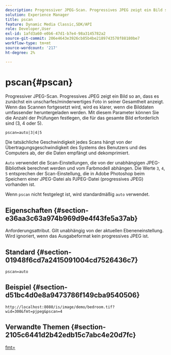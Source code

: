 ```yaml
---
description: Progressiver JPEG-Scan. Progressives JPEG zeigt ein Bild so an, dass es zunächst ein unscharfes/minderwertiges Foto in seiner Gesamtheit anzeigt. Wenn das Scannen fortgesetzt wird, wird es klarer, wenn die Bilddaten umfassender heruntergeladen werden. Mit diesem Parameter können Sie die Anzahl der Prüfungen festlegen, die für das gesamte Bild erforderlich sind (3, 4 oder 5).
solution: Experience Manager
title: pscan
feature: Dynamic Media Classic,SDK/API
role: Developer,User
exl-id: 1afd3a60-e0b6-47d1-b7e4-98a3145782a2
source-git-commit: 206e4643e3926cb85b4be2189743578f88180be7
workflow-type: tm+mt
source-wordcount: '217'
ht-degree: 2%

---
```


# pscan{#pscan}

Progressiver JPEG-Scan. Progressives JPEG zeigt ein Bild so an, dass es zunächst ein unscharfes/minderwertiges Foto in seiner Gesamtheit anzeigt. Wenn das Scannen fortgesetzt wird, wird es klarer, wenn die Bilddaten umfassender heruntergeladen werden. Mit diesem Parameter können Sie die Anzahl der Prüfungen festlegen, die für das gesamte Bild erforderlich sind (3, 4 oder 5).

`pscan=auto|3|4|5`

Die tatsächliche Geschwindigkeit jedes Scans hängt von der Übertragungsgeschwindigkeit des Systems des Benutzers und des Computers ab, der die Daten empfängt und dekomprimiert.

`Auto` verwendet die Scan-Einstellungen, die von der unabhängigen JPEG-Bibliothek berechnet werden und vom Farbmodell abhängen. Die Werte `3`, `4`, `5` entsprechen der Scan-Einstellung, die in Adobe Photoshop beim Speichern einer JPEG-Datei als PJPEG-Datei (progressives JPEG) vorhanden ist.

Wenn `pscan` nicht festgelegt ist, wird standardmäßig `auto` verwendet.

## Eigenschaften {#section-e36aa3c63a974b969d9e4f43fe5a37ab}

Anforderungsattribut. Gilt unabhängig von der aktuellen Ebeneneinstellung. Wird ignoriert, wenn das Ausgabeformat kein progressives JPEG ist.

## Standard {#section-01948f6cd7a2415091004cd7526436c7}

`pscan=auto`

## Beispiel {#section-d51bc4d0e8a9473786f149cba9540506}

`http://localhost:8080/is/image/demo/bedroom.tif?wid=300&fmt=pjpeg&pscan=4`

## Verwandte Themen {#section-2105c6441d2b42edb15c7abc4e20d7fc}

[fmt=](../../../../../is-api/http-ref/image-serving-api-ref/c-http-protocol-reference/c-command-reference/r-is-http-fmt.md#reference-cdf10043423b45ba9fe15157fb3ae37a)
